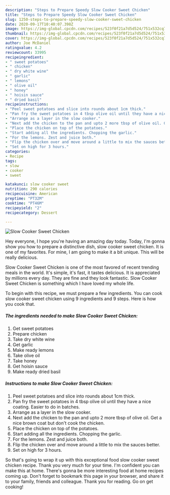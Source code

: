 ```yaml
---
description: "Steps to Prepare Speedy Slow Cooker Sweet Chicken"
title: "Steps to Prepare Speedy Slow Cooker Sweet Chicken"
slug: 1250-steps-to-prepare-speedy-slow-cooker-sweet-chicken
date: 2020-09-17T10:40:07.398Z
image: https://img-global.cpcdn.com/recipes/523f0f21a7d5d524/751x532cq70/slow-cooker-sweet-chicken-recipe-main-photo.jpg
thumbnail: https://img-global.cpcdn.com/recipes/523f0f21a7d5d524/751x532cq70/slow-cooker-sweet-chicken-recipe-main-photo.jpg
cover: https://img-global.cpcdn.com/recipes/523f0f21a7d5d524/751x532cq70/slow-cooker-sweet-chicken-recipe-main-photo.jpg
author: Joe McDaniel
ratingvalue: 4.2
reviewcount: 33995
recipeingredient:
- " sweet potatoes"
- " chicken"
- " dry white wine"
- " garlic"
- " lemons"
- " olive oil"
- " honey"
- " hoisin sauce"
- " dried basil"
recipeinstructions:
- "Peel sweet potatoes and slice into rounds about 1cm thick."
- "Pan fry the sweet potatoes in 4 tbsp olive oil until they have a nice coating. Easier to do in batches."
- "Arrange as a layer in the slow cooker."
- "Next add the chicken to the pan and upto 2 more tbsp of olive oil. Get a nice brown coat but don&#39;t cook the chicken."
- "Place the chicken on top of the potatoes."
- "Start adding all the ingredients. Chopping the garlic."
- "For the lemons. Zest and juice both."
- "Flip the chicken over and move around a little to mix the sauces better."
- "Set on high for 3 hours."
categories:
- Recipe
tags:
- slow
- cooker
- sweet

katakunci: slow cooker sweet 
nutrition: 290 calories
recipecuisine: American
preptime: "PT32M"
cooktime: "PT46M"
recipeyield: "2"
recipecategory: Dessert

---
```



![Slow Cooker Sweet Chicken](https://img-global.cpcdn.com/recipes/523f0f21a7d5d524/751x532cq70/slow-cooker-sweet-chicken-recipe-main-photo.jpg)

Hey everyone, I hope you're having an amazing day today. Today, I'm gonna show you how to prepare a distinctive dish, slow cooker sweet chicken. It is one of my favorites. For mine, I am going to make it a bit unique. This will be really delicious.

Slow Cooker Sweet Chicken is one of the most favored of recent trending meals in the world. It's simple, it's fast, it tastes delicious. It is appreciated by millions every day. They are fine and they look fantastic. Slow Cooker Sweet Chicken is something which I have loved my whole life.




To begin with this recipe, we must prepare a few ingredients. You can cook slow cooker sweet chicken using 9 ingredients and 9 steps. Here is how you cook that.

<!--inarticleads1-->

##### The ingredients needed to make Slow Cooker Sweet Chicken:

1. Get  sweet potatoes
1. Prepare  chicken
1. Take  dry white wine
1. Get  garlic
1. Make ready  lemons
1. Take  olive oil
1. Take  honey
1. Get  hoisin sauce
1. Make ready  dried basil




<!--inarticleads2-->

##### Instructions to make Slow Cooker Sweet Chicken:

1. Peel sweet potatoes and slice into rounds about 1cm thick.
1. Pan fry the sweet potatoes in 4 tbsp olive oil until they have a nice coating. Easier to do in batches.
1. Arrange as a layer in the slow cooker.
1. Next add the chicken to the pan and upto 2 more tbsp of olive oil. Get a nice brown coat but don&#39;t cook the chicken.
1. Place the chicken on top of the potatoes.
1. Start adding all the ingredients. Chopping the garlic.
1. For the lemons. Zest and juice both.
1. Flip the chicken over and move around a little to mix the sauces better.
1. Set on high for 3 hours.




So that's going to wrap it up with this exceptional food slow cooker sweet chicken recipe. Thank you very much for your time. I'm confident you can make this at home. There's gonna be more interesting food at home recipes coming up. Don't forget to bookmark this page in your browser, and share it to your family, friends and colleague. Thank you for reading. Go on get cooking!
